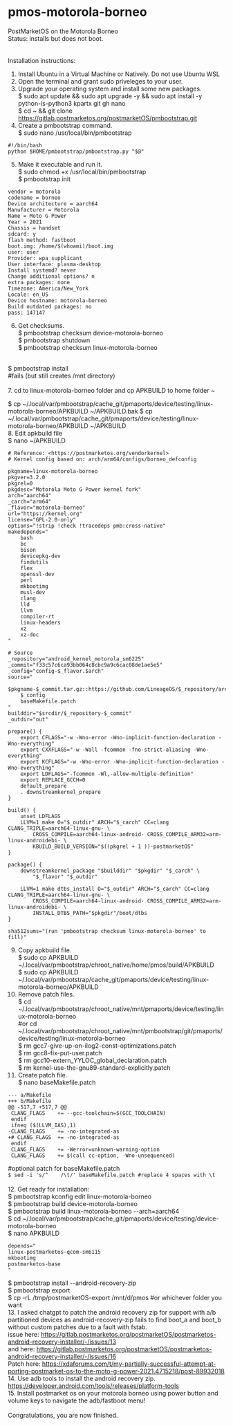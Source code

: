 # pmos-motorola-borneo
PostMarketOS on the Motorola Borneo<br />
Status: installs but does not boot.<br />
<br />
<br />
Installation instructions:<br />
1. Install Ubuntu in a Virtual Machine or Natively. Do not use Ubuntu WSL
2. Open the terminal and grant sudo priveleges to your user.
3. Upgrade your operating system and install some new packages.<br />
$ sudo apt update && sudo apt upgrade -y && sudo apt install -y python-is-python3 kpartx git gh nano<br />
$ cd ~ && git clone https://gitlab.postmarketos.org/postmarketOS/pmbootstrap.git
5. Create a pmbootstrap command.<br />
$ sudo nano /usr/local/bin/pmbootstrap
```
#!/bin/bash
python $HOME/pmbootstrap/pmbootstrap.py "$@"
```
5. Make it executable and run it.<br />
$ sudo chmod +x /usr/local/bin/pmbootstrap<br />
$ pmbootstrap init
```
vendor = motorola
codename = borneo
Device architecture = aarch64
Manufacturer = Motorola
Name = Moto G Power
Year = 2021
Chassis = handset
sdcard: y
flash method: fastboot
boot.img: /home/$(whoami)/boot.img
user: user
Provider: wpa_supplicant
User interface: plasma-desktop
Install systemd? never
Change additional options? n
extra packages: none
Timezone: America/New_York
Locale: en_US
Device hostname: motorola-borneo
Build outdated packages: no
pass: 147147
```
6. Get checksums.<br />
$ pmbootstrap checksum device-motorola-borneo<br />
$ pmbootstrap shutdown<br />
$ pmbootstrap checksum linux-motorola-borneo<br />
<br />
$ pmbootstrap install<br />
#fails (but still creates /mnt directory)<br />
<br />
7. cd to linux-motorola-borneo folder and cp APKBUILD to home folder ~

$ cp ~/.local/var/pmbootstrap/cache_git/pmaports/device/testing/linux-motorola-borneo/APKBUILD ~/APKBUILD.bak
$ cp ~/.local/var/pmbootstrap/cache_git/pmaports/device/testing/linux-motorola-borneo/APKBUILD ~/APKBUILD<br />
8. Edit apkbuild file<br />
$ nano ~/APKBUILD
```
# Reference: <https://postmarketos.org/vendorkernel>
# Kernel config based on: arch/arm64/configs/borneo_defconfig

pkgname=linux-motorola-borneo
pkgver=3.2.0
pkgrel=0
pkgdesc="Motorola Moto G Power kernel fork"
arch="aarch64"
_carch="arm64"
_flavor="motorola-borneo"
url="https://kernel.org"
license="GPL-2.0-only"
options="!strip !check !tracedeps pmb:cross-native"
makedepends="
    bash
    bc
    bison
    devicepkg-dev
    findutils
    flex
    openssl-dev
    perl
    mkbootimg
    musl-dev
    clang
    lld
    llvm
    compiler-rt
    linux-headers
    xz
    xz-doc
"

# Source
_repository="android_kernel_motorola_sm6225"
_commit="f33c57c6ca93bb064c8cbc9a9c6cac08de1ae5e5"
_config="config-$_flavor.$arch"
source="
    $pkgname-$_commit.tar.gz::https://github.com/LineageOS/$_repository/archive/$_commit.tar.gz
    $_config
    baseMakefile.patch
"
builddir="$srcdir/$_repository-$_commit"
_outdir="out"

prepare() {
    export CFLAGS="-w -Wno-error -Wno-implicit-function-declaration -Wno-everything"
    export CXXFLAGS="-w -Wall -fcommon -fno-strict-aliasing -Wno-everything"
    export KCFLAGS="-w -Wno-error -Wno-implicit-function-declaration -Wno-everything"
    export LDFLAGS="-fcommon -Wl,-allow-multiple-definition"
    export REPLACE_GCCH=0
    default_prepare
    . downstreamkernel_prepare
}

build() {
    unset LDFLAGS
    LLVM=1 make O="$_outdir" ARCH="$_carch" CC=clang CLANG_TRIPLE=aarch64-linux-gnu- \
        CROSS_COMPILE=aarch64-linux-android- CROSS_COMPILE_ARM32=arm-linux-androidebi- \
        KBUILD_BUILD_VERSION="$((pkgrel + 1 ))-postmarketOS"
}

package() {
    downstreamkernel_package "$builddir" "$pkgdir" "$_carch" \
        "$_flavor" "$_outdir"

    LLVM=1 make dtbs_install O="$_outdir" ARCH="$_carch" CC=clang CLANG_TRIPLE=aarch64-linux-gnu- \
        CROSS_COMPILE=aarch64-linux-android- CROSS_COMPILE_ARM32=arm-linux-androidebi- \
        INSTALL_DTBS_PATH="$pkgdir"/boot/dtbs
}

sha512sums="(run 'pmbootstrap checksum linux-motorola-borneo' to fill)"
```
9. Copy apkbuild file.<br />
$ sudo cp APKBUILD ~/.local/var/pmbootstrap/chroot_native/home/pmos/build/APKBUILD<br />
$ sudo cp APKBUILD ~/.local/var/pmbootstrap/cache_git/pmaports/device/testing/linux-motorola-borneo/APKBUILD
10. Remove patch files.<br />
$ cd ~/.local/var/pmbootstrap/chroot_native/mnt/pmaports/device/testing/linux-motorola-borneo<br />
#or cd ~/.local/var/pmbootstrap/chroot_native/mnt/pmbootstrap/git/pmaports/device/testing/linux-motorola-borneo<br />
$ rm gcc7-give-up-on-ilog2-const-optimizations.patch<br />
$ rm gcc8-fix-put-user.patch<br />
$ rm gcc10-extern_YYLOC_global_declaration.patch<br />
$ rm kernel-use-the-gnu89-standard-explicitly.patch<br />
11. Create patch file.<br />
$ nano baseMakefile.patch
```
--- a/Makefile
+++ b/Makefile
@@ -517,7 +517,7 @@
 CLANG_FLAGS    += --gcc-toolchain=$(GCC_TOOLCHAIN)
 endif
 ifneq ($(LLVM_IAS),1)
-CLANG_FLAGS    += -no-integrated-as
+# CLANG_FLAGS  += -no-integrated-as
 endif
 CLANG_FLAGS    += -Werror=unknown-warning-option
 CLANG_FLAGS    += $(call cc-option, -Wno-unsequenced)
```
#optional patch for baseMakefile.patch<br />
```$ sed -i 's/^    /\t/' baseMakefile.patch #replace 4 spaces with \t```<br />
<br />
12. Get ready for installation:<br />
$ pmbootstrap kconfig edit linux-motorola-borneo<br />
$ pmbootstrap build device-motorola-borneo<br />
$ pmbootstrap build linux-motorola-borneo --arch=aarch64<br />
$ cd ~/.local/var/pmbootstrap/cache_git/pmaports/device/testing/device-motorola-borneo<br />
$ nano APKBUILD
```
depends="
linux-postmarketos-qcom-sm6115
mkbootimg
postmarketos-base
"
```
$ pmbootstrap install --android-recovery-zip<br />
$ pmbootstrap export<br />
$ cp -rL /tmp/postmarketOS-export /mnt/d/pmos #or whichever folder you want<br />
13. I asked chatgpt to patch the android recovery zip for support with a/b partitioned devices as android-recovery-zip fails to find boot_a and boot_b without custom patches due to a fault with fstab.<br />
issue here: https://gitlab.postmarketos.org/postmarketOS/postmarketos-android-recovery-installer/-/issues/13<br />
and here: https://gitlab.postmarketos.org/postmarketOS/postmarketos-android-recovery-installer/-/issues/16<br />
Patch here: https://xdaforums.com/t/my-partially-successful-attempt-at-porting-postmarket-os-to-the-moto-g-power-2021.4715218/post-89932018<br />
14. Use adb tools to install the android recovery zip.<br />
https://developer.android.com/tools/releases/platform-tools<br />
15. Install postmarket os on your motorola borneo using power button and volume keys to navigate the adb/fastboot menu!<br />
<br />
Congratulations, you are now finished.
